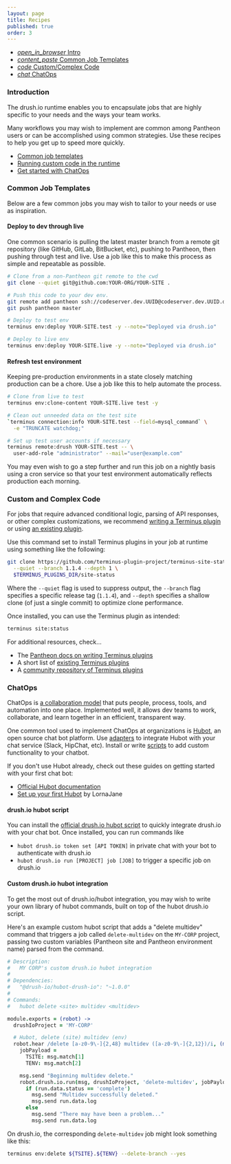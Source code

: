 ```yaml
---
layout: page
title: Recipes
published: true
order: 3
---
```


<div class="col s12 no-padding">
  <ul class="tabs tabs-fixed-width">
    <li class="tab col s3"><a href="#intro"><i class="material-icons">open_in_browser</i> Intro</a></li>
    <li class="tab col s3"><a href="#common-job-templates"><i class="material-icons">content_paste</i> Common Job Templates</a></li>
    <li class="tab col s3"><a href="#custom-code"><i class="material-icons">code</i> Custom/Complex Code</a></li>
    <li class="tab col s3"><a href="#chatops"><i class="material-icons">chat</i> ChatOps</a></li>
  </ul>
</div>
<div class="container">
  <div id="intro" class="col s12">
<div markdown="1">

### Introduction

The drush.io runtime enables you to encapsulate jobs that are highly specific to your needs and the ways your team works.

Many workflows you may wish to implement are common among Pantheon users or can be accomplished using common strategies. Use these recipes to help you get up to speed more quickly.

- [Common job templates](#common-job-templates)
- [Running custom code in the runtime](#custom-code)
- [Get started with ChatOps](#chatops)

</div>
  </div>
  <div id="common-job-templates" class="col s12">
<div markdown="1">

### Common Job Templates

Below are a few common jobs you may wish to tailor to your needs or use as inspiration.

#### __Deploy to dev through live__
One common scenario is pulling the latest master branch from a remote git repository (like GitHub, GitLab, BitBucket, etc), pushing to Pantheon, then pushing through test and live. Use a job like this to make this process as simple and repeatable as possible.

```sh
# Clone from a non-Pantheon git remote to the cwd
git clone --quiet git@github.com:YOUR-ORG/YOUR-SITE .

# Push this code to your dev env.
git remote add pantheon ssh://codeserver.dev.UUID@codeserver.dev.UUID.drush.in:2222/~/repository.git
git push pantheon master

# Deploy to test env
terminus env:deploy YOUR-SITE.test -y --note="Deployed via drush.io"

# Deploy to live env
terminus env:deploy YOUR-SITE.live -y --note="Deployed via drush.io"
```

#### __Refresh test environment__
Keeping pre-production environments in a state closely matching production can be a chore. Use a job like this to help automate the process.

```sh
# Clone from live to test
terminus env:clone-content YOUR-SITE.live test -y

# Clean out unneeded data on the test site
`terminus connection:info YOUR-SITE.test --field=mysql_command` \
  -e "TRUNCATE watchdog;"

# Set up test user accounts if necessary
terminus remote:drush YOUR-SITE.test -- \
  user-add-role "administrator" --mail="user@example.com"
```

You may even wish to go a step further and run this job on a nightly basis using a cron service so that your test environment automatically reflects production each morning.

</div>
  </div>
  <div id="custom-code" class="col s12">
<div markdown="1">

### Custom and Complex Code

For jobs that require advanced conditional logic, parsing of API responses, or other complex customizations, we recommend [writing a Terminus plugin](https://pantheon.io/docs/terminus/plugins/create/) or using [an existing plugin](https://pantheon.io/docs/terminus/plugins/directory/).

Use this command set to install Terminus plugins in your job at runtime using something like the following:

```sh
git clone https://github.com/terminus-plugin-project/terminus-site-status-plugin.git \
  --quiet --branch 1.1.4 --depth 1 \
  $TERMINUS_PLUGINS_DIR/site-status
```

Where the `--quiet` flag is used to suppress output, the `--branch` flag specifies a specific release tag (`1.1.4`), and `--depth` specifies a shallow clone (of just a single commit) to optimize clone performance.

Once installed, you can use the Terminus plugin as intended:

```sh
terminus site:status
```

For additional resources, check...
- The [Pantheon docs on writing Terminus plugins](https://pantheon.io/docs/terminus/plugins/create/)
- A short list of [existing Terminus plugins](https://pantheon.io/docs/terminus/plugins/directory/)
- A [community repository of Terminus plugins](https://github.com/terminus-plugin-project)

</div>
  </div>
  <div id="chatops" class="col s12">
<div markdown="1">

### ChatOps

ChatOps is [a collaboration model](https://www.atlassian.com/blog/software-teams/what-is-chatops-adoption-guide) that puts people, process, tools, and automation into one place. Implemented well, it allows dev teams to work, collaborate, and learn together in an efficient, transparent way.

One common tool used to implement ChatOps at organizations is [Hubot](https://hubot.github.com/), an open source chat bot platform. Use [adapters](https://hubot.github.com/docs/adapters/) to integrate Hubot with your chat service (Slack, HipChat, etc). Install or write [scripts](https://hubot.github.com/docs/scripting/) to add custom functionality to your chatbot.

If you don't use Hubot already, check out these guides on getting started with your first chat bot:

- [Official Hubot documentation](https://hubot.github.com/docs/)
- [Set up your first Hubot](https://lornajane.net/posts/2015/set-up-your-first-hubot) by LornaJane

#### __drush.io hubot script__
You can install the [official drush.io hubot script](https://www.npmjs.com/package/@drush-io/hubot-drush-io) to quickly integrate drush.io with your chat bot. Once installed, you can run commands like

- `hubot drush.io token set [API TOKEN]` in private chat with your bot to authenticate with drush.io
- `hubot drush.io run [PROJECT] job [JOB]` to trigger a specific job on drush.io

#### __Custom drush.io hubot integration__
To get the most out of drush.io/hubot integration, you may wish to write your own library of hubot commands, built on top of the hubot drush.io script.

Here's an example custom hubot script that adds a "delete multidev" command that triggers a job called `delete-multidev` on the `MY-CORP` project, passing two custom variables (Pantheon site and Pantheon environment name) parsed from the command.

```coffeescript
# Description:
#   MY CORP's custom drush.io hubot integration
#
# Dependencies:
#   "@drush-io/hubot-drush-io": "~1.0.0"
#
# Commands:
#   hubot delete <site> multidev <multidev>

module.exports = (robot) ->
  drushIoProject = 'MY-CORP'

  # Hubot, delete (site) multidev (env)
  robot.hear /delete [a-z0-9\-]{2,48} multidev ([a-z0-9\-]{2,12})/i, (msg) ->
    jobPayload =
      TSITE: msg.match[1]
      TENV: msg.match[2]

    msg.send "Beginning multidev delete."
    robot.drush.io.run(msg, drushIoProject, 'delete-multidev', jobPayload).then (run) ->
      if (run.data.status == 'complete')
        msg.send "Multidev successfully deleted."
        msg.send run.data.log
      else
        msg.send "There may have been a problem..."
        msg.send run.data.log
```

On drush.io, the corresponding `delete-multidev` job might look something like this:

```sh
terminus env:delete ${TSITE}.${TENV} --delete-branch --yes
```

</div>
  </div>
</div>
